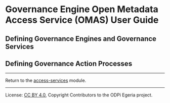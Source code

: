 <!-- SPDX-License-Identifier: CC-BY-4.0 -->
<!-- Copyright Contributors to the ODPi Egeria project. -->


# Governance Engine Open Metadata Access Service (OMAS) User Guide

## Defining Governance Engines and Governance Services

## Defining Governance Action Processes

----
Return to the [access-services](..) module.

----
License: [CC BY 4.0](https://creativecommons.org/licenses/by/4.0/),
Copyright Contributors to the ODPi Egeria project.

